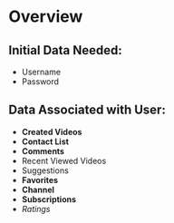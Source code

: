 # Overview


## Initial Data Needed:
- Username
- Password

## Data Associated with User:
- **Created Videos**
- **Contact List**
- **Comments**
- Recent Viewed Videos
- Suggestions
- **Favorites**
- **Channel**
- **Subscriptions**
- *Ratings*
